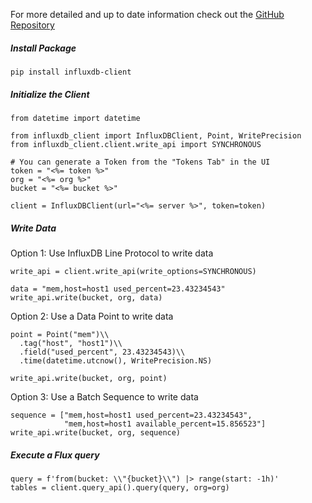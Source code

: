 For more detailed and up to date information check out the <a href="https://github.com/influxdata/influxdb-client-python" target="_blank"  rel="noreferrer">GitHub Repository</a>

##### Install Package

```
pip install influxdb-client
```

##### Initialize the Client

```
from datetime import datetime

from influxdb_client import InfluxDBClient, Point, WritePrecision
from influxdb_client.client.write_api import SYNCHRONOUS

# You can generate a Token from the "Tokens Tab" in the UI
token = "<%= token %>"
org = "<%= org %>"
bucket = "<%= bucket %>"

client = InfluxDBClient(url="<%= server %>", token=token)
```

##### Write Data

Option 1: Use InfluxDB Line Protocol to write data

```
write_api = client.write_api(write_options=SYNCHRONOUS)

data = "mem,host=host1 used_percent=23.43234543"
write_api.write(bucket, org, data)
```

Option 2: Use a Data Point to write data

```
point = Point("mem")\\
  .tag("host", "host1")\\
  .field("used_percent", 23.43234543)\\
  .time(datetime.utcnow(), WritePrecision.NS)

write_api.write(bucket, org, point)
```

Option 3: Use a Batch Sequence to write data

```
sequence = ["mem,host=host1 used_percent=23.43234543",
            "mem,host=host1 available_percent=15.856523"]
write_api.write(bucket, org, sequence)
```

##### Execute a Flux query

```
query = f'from(bucket: \\"{bucket}\\") |> range(start: -1h)'
tables = client.query_api().query(query, org=org)
```
